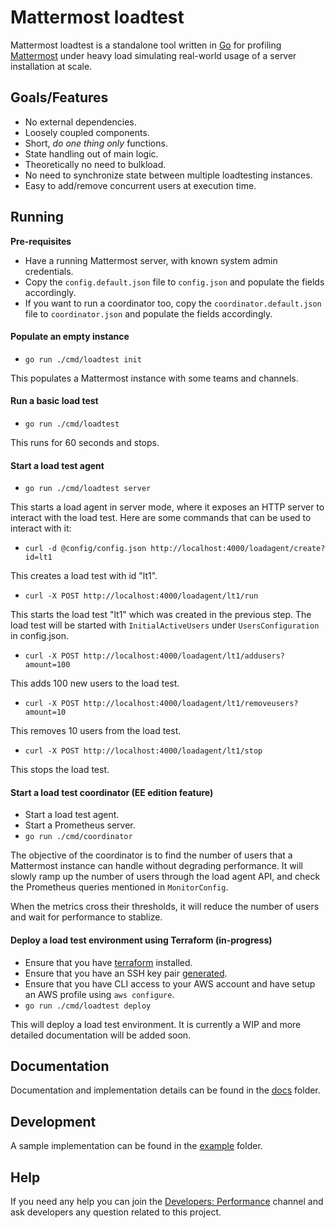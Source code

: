 # Mattermost loadtest

Mattermost loadtest is a standalone tool written in [Go](https://golang.org/) for profiling [Mattermost](https://github.com/mattermost/mattermost-server) under heavy load simulating real-world usage of a server installation at scale.

## Goals/Features

- No external dependencies.
- Loosely coupled components.
- Short, *do one thing only* functions.
- State handling out of main logic.
- Theoretically no need to bulkload.
- No need to synchronize state between multiple loadtesting instances.
- Easy to add/remove concurrent users at execution time.

## Running

__Pre-requisites__

- Have a running Mattermost server, with known system admin credentials.
- Copy the `config.default.json` file to `config.json` and populate the fields accordingly.
- If you want to run a coordinator too, copy the `coordinator.default.json` file to `coordinator.json` and populate the fields accordingly.

#### Populate an empty instance

- `go run ./cmd/loadtest init`

This populates a Mattermost instance with some teams and channels.

#### Run a basic load test

- `go run ./cmd/loadtest`

This runs for 60 seconds and stops.

#### Start a load test agent

- `go run ./cmd/loadtest server`

This starts a load agent in server mode, where it exposes an HTTP server to interact with the load test. Here are some commands that can be used to interact with it:

- `curl -d @config/config.json http://localhost:4000/loadagent/create?id=lt1`

This creates a load test with id "lt1".

- `curl -X POST http://localhost:4000/loadagent/lt1/run`

This starts the load test "lt1" which was created in the previous step. The load test will be started with `InitialActiveUsers` under `UsersConfiguration` in config.json.

- `curl -X POST http://localhost:4000/loadagent/lt1/addusers?amount=100`

This adds 100 new users to the load test.

- `curl -X POST http://localhost:4000/loadagent/lt1/removeusers?amount=10`

This removes 10 users from the load test.

- `curl -X POST http://localhost:4000/loadagent/lt1/stop`

This stops the load test.

#### Start a load test coordinator (EE edition feature)

- Start a load test agent.
- Start a Prometheus server.
- `go run ./cmd/coordinator`

The objective of the coordinator is to find the number of users that a Mattermost instance can handle without degrading performance. It will slowly ramp up the number of users through the load agent API, and check the Prometheus queries mentioned in `MonitorConfig`.

When the metrics cross their thresholds, it will reduce the number of users and wait for performance to stablize.

#### Deploy a load test environment using Terraform (in-progress)

- Ensure that you have [terraform](https://www.terraform.io/downloads.html) installed.
- Ensure that you have an SSH key pair [generated](https://help.github.com/en/github/authenticating-to-github/generating-a-new-ssh-key-and-adding-it-to-the-ssh-agent).
- Ensure that you have CLI access to your AWS account and have setup an AWS profile using `aws configure`.
- `go run ./cmd/loadtest deploy`

This will deploy a load test environment. It is currently a WIP and more detailed documentation will be added soon.

## Documentation

Documentation and implementation details can be found in the [docs](docs/) folder.

## Development

A sample implementation can be found in the [example](example/) folder.

## Help

If you need any help you can join the [Developers: Performance](https://community.mattermost.com/core/channels/developers-performance) channel and ask developers any question related to this project.
